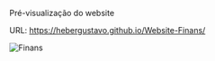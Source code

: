 Pré-visualização do website

URL: https://hebergustavo.github.io/Website-Finans/

![Finans](https://github.com/heberGustavo/Websites/assets/44476616/f4722768-7f1b-4d9a-84c2-b539d113547c)
